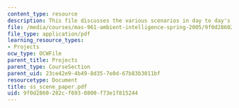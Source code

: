```yaml
---
content_type: resource
description: This file discusses the various scenarios in day to day's life.
file: /media/courses/mas-961-ambient-intelligence-spring-2005/9f0d2860282cf6930800f73e1f815244_ss_scene_paper.pdf
file_type: application/pdf
learning_resource_types:
- Projects
ocw_type: OCWFile
parent_title: Projects
parent_type: CourseSection
parent_uid: 23ce42e9-4b49-8d35-7e0d-67b83b3011bf
resourcetype: Document
title: ss_scene_paper.pdf
uid: 9f0d2860-282c-f693-0800-f73e1f815244
---
```

